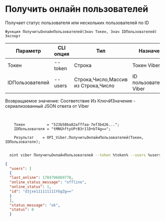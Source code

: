 ﻿---
sidebar_position: 4
---

# Получить онлайн пользователей
 Получает статус пользователя или нескольких пользователей по ID



`Функция ПолучитьОнлайнПользователей(Знач Токен, Знач IDПользователей) Экспорт`

  | Параметр | CLI опция | Тип | Назначение |
  |-|-|-|-|
  | Токен | --token | Строка | Токен Viber |
  | IDПользователей | --users | Строка,Число,Массив из Строка,Число | ID пользователей(я) Viber |

  
  Возвращаемое значение:   Соответствие Из КлючИЗначение - сериализованный JSON ответа от Viber

<br/>




```bsl title="Пример кода"
    Токен          = "523b58ba82afffaa-7ef3b426...";
    IDПользователя = "tMNGhftyUPrB3r1lD+bT4g==";

    Результат    = OPI_Viber.ПолучитьОнлайнПользователей(Токен, IDПользователя);
```



```sh title="Пример команды CLI"
    
  oint viber ПолучитьОнлайнПользователей --token %token% --users %users%

```

```json title="Результат"
{
  "users": [
  {
  "last_online": 1704796869778,
  "online_status_message": "offline",
  "online_status": 1,
  "id": "d3jxe111111111YGgZg=="
  }
  ],
  "status_message": "ok",
  "status": 0
  }
```
